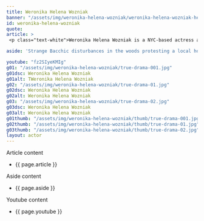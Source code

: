 ```yaml
---
title: Weronika Helena Wozniak
banner: "/assets/img/weronika-helena-wozniak/weronika-helena-wozniak-hero.jpg"
id: weronika-helena-wozniak
quote: 
article: >
 <p class="text-white">Weronika Helena Wozniak is a NYC-based actress and dancer originally from Poznań, Poland. She is a on stage performer in New York including productions of A Midsummer Night’s Dream and Spyglass Seven. She is a graduate of the Conservatory Program at The Lee Strasberg Theatre and Film Institute in New York City where she studied Method Acting with Irma Sandrey, Robert Ellermann, Lola Cohen, Geoffrey Horne. Weronika plays Detective Oliva’s friend from Miami which is a role in the upcoming serialized version of True Drama. </p> <p class="text-white">You can find out more about Liana, visit <a href="https://www.weronikahelena.com/" target="_blank" class="underline mail-link">www.weronikahelena.com</a></p>

aside: 'Strange Bacchic disturbances in the woods protesting a local horror movie prompt a police investigation. A shadowy figure emerges.  Calling himself the God of Drama, he believes that he can achieve the seemingly impossible goal of returning drama to its original purpose – of preparing citizens for leadership in democracy. As the horror movie spirals out of control, and the Bacchae are consumed in violence - can officer Ailish Walsh discern the truth before a gruesome Greek drama unfolds? <br><br> Director James Thomas creates a Greek tragedy for our time. A horror story that looks at the original role of drama – as the companion invention of democracy – to shed light on how modern media is still working in our lives, in hidden ways, to rip us apart. True Drama is an alarm – a rare moment of clarity – a terrifying jolt - and an invitation to enjoy the true transcendental power of drama to help us envision a better Democracy. '

youtube: "fz2SIyeKMIg"
g01: "/assets/img/weronika-helena-wozniak/true-drama-001.jpg"
g01dsc: Weronika Helena Wozniak
g01alt: TWeronika Helena Wozniak 
g02: "/assets/img/weronika-helena-wozniak/true-drama-01.jpg"
g02dsc: Weronika Helena Wozniak  
g02alt: Weronika Helena Wozniak  
g03: "/assets/img/weronika-helena-wozniak/true-drama-02.jpg"
g03dsc: Weronika Helena Wozniak
g03alt: Weronika Helena Wozniak 
g01thumb: "/assets/img/weronika-helena-wozniak/thumb/true-drama-001.jpg"
g02thumb: "/assets/img/weronika-helena-wozniak/thumb/true-drama-01.jpg"
g03thumb: "/assets/img/weronika-helena-wozniak/thumb/true-drama-02.jpg"
layout: actor
---
```


Article content
* {{ page.article }}

Aside content
* {{ page.aside }}

Youtube content
* {{ page.youtube }}

